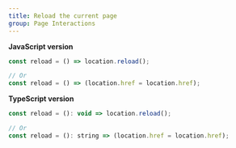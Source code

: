 ```yaml
---
title: Reload the current page
group: Page Interactions
---
```


**JavaScript version**

```js
const reload = () => location.reload();

// Or
const reload = () => (location.href = location.href);
```

**TypeScript version**

```js
const reload = (): void => location.reload();

// Or
const reload = (): string => (location.href = location.href);
```
